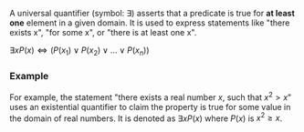 A universal quantifier (symbol: $\exists$) asserts that a predicate is true for **at least one** element in a given domain. It is used to express statements like "there exists x", "for some x", or "there is at least one x". 

$\exists x P(x) \iff (P(x_1)\vee P(x_2) \vee ... \vee P(x_n))$  
### Example 
For example, the statement "there exists a real number $x$, such that $x^2 > x$" uses an existential quantifier to claim the property is true for some value in the domain of real numbers. It is denoted as $\exists x P(x)$ where $P(x)$  is  $x^2 \ge x$. 


